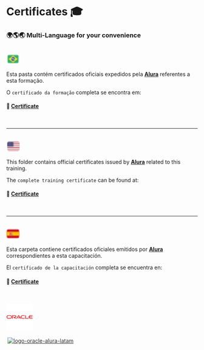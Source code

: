 # Certificates 🎓

### 🌍🌎🌏 Multi-Language for your convenience

<br/>

<img src="../assets/icon-flag-br.svg" width="35"/>

Esta pasta contém certificados oficiais expedidos pela [**Alura**](https://www.alura.com.br) referentes a esta formação.

O `certificado da formação` completa se encontra em:

#### 🔗 [**Certificate**](./Daniel%20Borges%20Crema%20-%20Formação%20-%20Alura.pdf)
<br/>

---

<br/>
<img src="../assets/icon-flag-en.svg" width="35"/>

This folder contains official certificates issued by [**Alura**](https://www.alura.com.br) related to this training.

The `complete training certificate` can be found at:
#### 🔗 [**Certificate**](./Daniel%20Borges%20Crema%20-%20Degree%20-%20Alura.pdf)
<br/>

---

<br/>
<img src="../assets/icon-flag-es.svg" width="35"/>

Esta carpeta contiene certificados oficiales emitidos por [**Alura**](https://www.alura.com.br) correspondientes a esta capacitación.

El `certificado de la capacitación` completa se encuentra en:
#### 🔗 [**Certificate**](./Daniel%20Borges%20Crema%20-%20Formación%20-%20Alura.pdf)
<br/>

<p>
    <a href="https://github.com/DanielCrema/oracle_one-data-science-course/blob/main/certificates/Daniel%20Borges%20Crema%20-%20Program%20ONE%20Certificate.pdf" target="_blank" rel="noreferrer">
        <img src="https://raw.githubusercontent.com/devicons/devicon/ca28c779441053191ff11710fe24a9e6c23690d6/icons/oracle/oracle-original.svg" alt="logo-oracle" style="width: 70px"/>  
    </a>
</p>
<p>
    <a href="https://github.com/DanielCrema/oracle_one-data-science-course/blob/main/certificates/Daniel%20Borges%20Crema%20-%20Programa%20ONE%20Certificado%20-%20Es.pdf" target="_blank" rel="noreferrer">
        <img src="https://moebius78.github.io/moebius78-sprint03-aluraONE.github.io/assets/Oracle_Alura.png" alt="logo-oracle-alura-latam" style="width: 115px; background: #FCFCFC; color: #333; padding: 2px 3px"/>  
    </a>
</p>